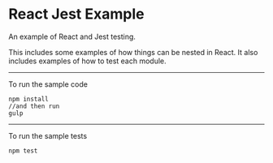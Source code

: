 React Jest Example
==================

An example of React and Jest testing.


This includes some examples of how things can be nested in React. It also includes examples of how to test each module.

---

To run the sample code

```
npm install
//and then run
gulp
```

---

To run the sample tests

```
npm test
```
